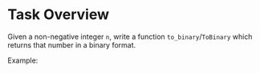 Task Overview
=============


Given a non-negative integer `n`, write a function `to_binary`/`ToBinary` which returns that number in a binary format.


Example:


